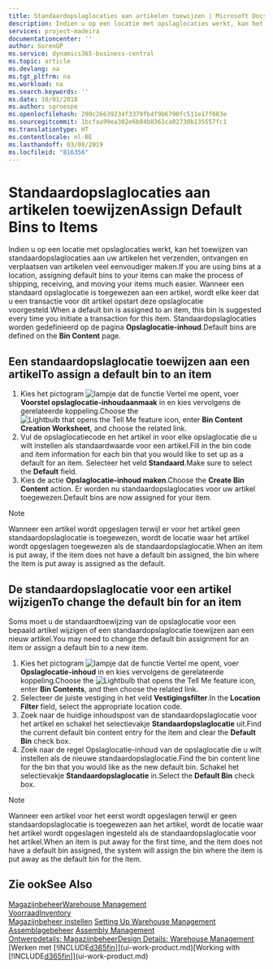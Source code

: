 ```yaml
---
title: Standaardopslaglocaties aan artikelen toewijzen | Microsoft Docs
description: Indien u op een locatie met opslaglocaties werkt, kan het toewijzen van standaardopslaglocaties aan uw artikelen het verzenden, ontvangen en verplaatsen van artikelen veel eenvoudiger maken. Wanneer een standaard opslaglocatie is toegewezen aan een artikel, wordt elke keer dat u een transactie voor dit artikel opstart deze opslaglocatie voorgesteld.
services: project-madeira
documentationcenter: ''
author: SorenGP
ms.service: dynamics365-business-central
ms.topic: article
ms.devlang: na
ms.tgt_pltfrm: na
ms.workload: na
ms.search.keywords: ''
ms.date: 10/01/2018
ms.author: sgroespe
ms.openlocfilehash: 290c26639234f3379fb4f9b6790fc511e17f683e
ms.sourcegitcommit: 1bcfaa99ea302e6b84b8361ca02730b135557fc1
ms.translationtype: HT
ms.contentlocale: nl-BE
ms.lasthandoff: 03/08/2019
ms.locfileid: "816356"
---
```

# <a name="assign-default-bins-to-items"></a><span data-ttu-id="f30d7-104">Standaardopslaglocaties aan artikelen toewijzen</span><span class="sxs-lookup"><span data-stu-id="f30d7-104">Assign Default Bins to Items</span></span>
<span data-ttu-id="f30d7-105">Indien u op een locatie met opslaglocaties werkt, kan het toewijzen van standaardopslaglocaties aan uw artikelen het verzenden, ontvangen en verplaatsen van artikelen veel eenvoudiger maken.</span><span class="sxs-lookup"><span data-stu-id="f30d7-105">If you are using bins at a location, assigning default bins to your items can make the process of shipping, receiving, and moving your items much easier.</span></span> <span data-ttu-id="f30d7-106">Wanneer een standaard opslaglocatie is toegewezen aan een artikel, wordt elke keer dat u een transactie voor dit artikel opstart deze opslaglocatie voorgesteld.</span><span class="sxs-lookup"><span data-stu-id="f30d7-106">When a default bin is assigned to an item, this bin is suggested every time you initiate a transaction for this item.</span></span> <span data-ttu-id="f30d7-107">Standaardopslaglocaties worden gedefinieerd op de pagina **Opslaglocatie-inhoud**.</span><span class="sxs-lookup"><span data-stu-id="f30d7-107">Default bins are defined on the **Bin Content** page.</span></span>  

## <a name="to-assign-a-default-bin-to-an-item"></a><span data-ttu-id="f30d7-108">Een standaardopslaglocatie toewijzen aan een artikel</span><span class="sxs-lookup"><span data-stu-id="f30d7-108">To assign a default bin to an item</span></span>
1.  <span data-ttu-id="f30d7-109">Kies het pictogram ![lampje dat de functie Vertel me opent](media/ui-search/search_small.png "Vertel me wat u wilt doen"), voer **Voorstel opslaglocatie-inhoudaanmaak** in en kies vervolgens de gerelateerde koppeling.</span><span class="sxs-lookup"><span data-stu-id="f30d7-109">Choose the ![Lightbulb that opens the Tell Me feature](media/ui-search/search_small.png "Tell me what you want to do") icon, enter **Bin Content Creation Worksheet**, and choose the related link.</span></span>  
2.  <span data-ttu-id="f30d7-110">Vul de opslaglocatiecode en het artikel in voor elke opslaglocatie die u wilt instellen als standaardwaarde voor een artikel.</span><span class="sxs-lookup"><span data-stu-id="f30d7-110">Fill in the bin code and item information for each bin that you would like to set up as a default for an item.</span></span> <span data-ttu-id="f30d7-111">Selecteer het veld **Standaard**.</span><span class="sxs-lookup"><span data-stu-id="f30d7-111">Make sure to select the **Default** field.</span></span>  
3.  <span data-ttu-id="f30d7-112">Kies de actie **Opslaglocatie-inhoud maken**.</span><span class="sxs-lookup"><span data-stu-id="f30d7-112">Choose the **Create Bin Content** action.</span></span> <span data-ttu-id="f30d7-113">Er worden nu standaardopslaglocaties voor uw artikel toegewezen.</span><span class="sxs-lookup"><span data-stu-id="f30d7-113">Default bins are now assigned for your item.</span></span>  

> [!NOTE]  
>  <span data-ttu-id="f30d7-114">Wanneer een artikel wordt opgeslagen terwijl er voor het artikel geen standaardopslaglocatie is toegewezen, wordt de locatie waar het artikel wordt opgeslagen toegewezen als de standaardopslaglocatie.</span><span class="sxs-lookup"><span data-stu-id="f30d7-114">When an item is put away, if the item does not have a default bin assigned, the bin where the item is put away is assigned as the default.</span></span>  

## <a name="to-change-the-default-bin-for-an-item"></a><span data-ttu-id="f30d7-115">De standaardopslaglocatie voor een artikel wijzigen</span><span class="sxs-lookup"><span data-stu-id="f30d7-115">To change the default bin for an item</span></span>  
<span data-ttu-id="f30d7-116">Soms moet u de standaardtoewijzing van de opslaglocatie voor een bepaald artikel wijzigen of een standaardopslaglocatie toewijzen aan een nieuw artikel.</span><span class="sxs-lookup"><span data-stu-id="f30d7-116">You may need to change the default bin assignment for an item or assign a default bin to a new item.</span></span>    
1.  <span data-ttu-id="f30d7-117">Kies het pictogram ![lampje dat de functie Vertel me opent](media/ui-search/search_small.png "Vertel me wat u wilt doen"), voer **Opslaglocatie-inhoud** in en kies vervolgens de gerelateerde koppeling.</span><span class="sxs-lookup"><span data-stu-id="f30d7-117">Choose the ![Lightbulb that opens the Tell Me feature](media/ui-search/search_small.png "Tell me what you want to do") icon, enter **Bin Contents**, and then choose the related link.</span></span>  
2.  <span data-ttu-id="f30d7-118">Selecteer de juiste vestiging in het veld **Vestigingsfilter**.</span><span class="sxs-lookup"><span data-stu-id="f30d7-118">In the **Location Filter** field, select the appropriate location code.</span></span>  
3.  <span data-ttu-id="f30d7-119">Zoek naar de huidige inhoudspost van de standaardopslaglocatie voor het artikel en schakel het selectievakje **Standaardopslaglocatie** uit.</span><span class="sxs-lookup"><span data-stu-id="f30d7-119">Find the current default bin content entry for the item and clear the **Default Bin** check box.</span></span>  
4.  <span data-ttu-id="f30d7-120">Zoek naar de regel Opslaglocatie-inhoud van de opslaglocatie die u wilt instellen als de nieuwe standaardopslaglocatie.</span><span class="sxs-lookup"><span data-stu-id="f30d7-120">Find the bin content line for the bin that you would like as the new default bin.</span></span> <span data-ttu-id="f30d7-121">Schakel het selectievakje **Standaardopslaglocatie** in.</span><span class="sxs-lookup"><span data-stu-id="f30d7-121">Select the **Default Bin** check box.</span></span>  

> [!NOTE]  
>  <span data-ttu-id="f30d7-122">Wanneer een artikel voor het eerst wordt opgeslagen terwijl er geen standaardopslaglocatie is toegewezen aan het artikel, wordt de locatie waar het artikel wordt opgeslagen ingesteld als de standaardopslaglocatie voor het artikel.</span><span class="sxs-lookup"><span data-stu-id="f30d7-122">When an item is put away for the first time, and the item does not have a default bin assigned, the system will assign the bin where the item is put away as the default bin for the item.</span></span>  

## <a name="see-also"></a><span data-ttu-id="f30d7-123">Zie ook</span><span class="sxs-lookup"><span data-stu-id="f30d7-123">See Also</span></span>  
[<span data-ttu-id="f30d7-124">Magazijnbeheer</span><span class="sxs-lookup"><span data-stu-id="f30d7-124">Warehouse Management</span></span>](warehouse-manage-warehouse.md)  
[<span data-ttu-id="f30d7-125">Voorraad</span><span class="sxs-lookup"><span data-stu-id="f30d7-125">Inventory</span></span>](inventory-manage-inventory.md)  
<span data-ttu-id="f30d7-126">[Magazijnbeheer instellen](warehouse-setup-warehouse.md)   </span><span class="sxs-lookup"><span data-stu-id="f30d7-126">[Setting Up Warehouse Management](warehouse-setup-warehouse.md)   </span></span>  
<span data-ttu-id="f30d7-127">[Assemblagebeheer](assembly-assemble-items.md)  </span><span class="sxs-lookup"><span data-stu-id="f30d7-127">[Assembly Management](assembly-assemble-items.md)  </span></span>  
[<span data-ttu-id="f30d7-128">Ontwerpdetails: Magazijnbeheer</span><span class="sxs-lookup"><span data-stu-id="f30d7-128">Design Details: Warehouse Management</span></span>](design-details-warehouse-management.md)  
<span data-ttu-id="f30d7-129">[Werken met [!INCLUDE[d365fin](includes/d365fin_md.md)]](ui-work-product.md)</span><span class="sxs-lookup"><span data-stu-id="f30d7-129">[Working with [!INCLUDE[d365fin](includes/d365fin_md.md)]](ui-work-product.md)</span></span>
